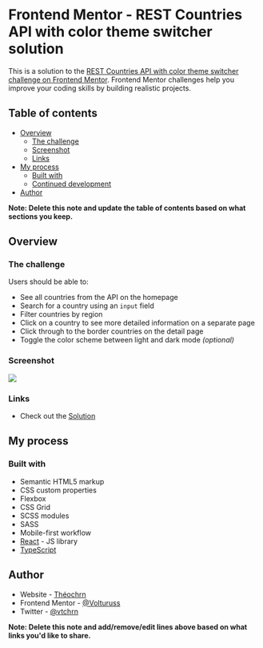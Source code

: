 # Frontend Mentor - REST Countries API with color theme switcher solution

This is a solution to the [REST Countries API with color theme switcher challenge on Frontend Mentor](https://www.frontendmentor.io/challenges/rest-countries-api-with-color-theme-switcher-5cacc469fec04111f7b848ca). Frontend Mentor challenges help you improve your coding skills by building realistic projects.

## Table of contents

- [Overview](#overview)
  - [The challenge](#the-challenge)
  - [Screenshot](#screenshot)
  - [Links](#links)
- [My process](#my-process)
  - [Built with](#built-with)
  - [Continued development](#continued-development)
- [Author](#author)

**Note: Delete this note and update the table of contents based on what sections you keep.**

## Overview

### The challenge

Users should be able to:

- See all countries from the API on the homepage
- Search for a country using an `input` field
- Filter countries by region
- Click on a country to see more detailed information on a separate page
- Click through to the border countries on the detail page
- Toggle the color scheme between light and dark mode _(optional)_

### Screenshot

![](https://d4x5k1fjuft8.cloudfront.net/cc9g%2Fpreview%2F52826700%2Fmain_large.png?response-content-disposition=inline%3Bfilename%3D%22main_large.png%22%3B&response-content-type=image%2Fpng&Expires=1692697441&Signature=J6VpS5AlmdhA5sjtAcHehJlEZTJere-m6bfiQZnRRB04YgQUvbAJJZWgcVV3eKXQJ9wam4FCUEVgSILDgUdbJxLLn2k4HhZJAKM14OQIfWAm3nQtW2Hd~tHa049wQhQ4YOTkQxlcNVUKGivljg5o7xSYcgmQh~Oz4tGYupcVJUpVQSeIb3-ecoTV9Rc8V7F~g4pLdv4n0FsrW3sfKXex~ud~NJBg8pc~tcgQTUNWfS8VywTomIwUGGVEEDi4YhiPtFakt9UB24HGPZSG52qspc0Ntn-rr-irSrdVh1Sp0aVIGTIPoBrlpmLE4gTUKga63qc-nPZzqpqN6HPFldQVRg__&Key-Pair-Id=APKAJT5WQLLEOADKLHBQ)

### Links

- Check out the [Solution](https://country-api-weld.vercel.app/)

## My process

### Built with

- Semantic HTML5 markup
- CSS custom properties
- Flexbox
- CSS Grid
- SCSS modules
- SASS
- Mobile-first workflow
- [React](https://reactjs.org/) - JS library
- [TypeScript](https://www.typescriptlang.org/)

## Author

- Website - [Théochrn](https://theochrn.vercel.app/)
- Frontend Mentor - [@Volturuss](https://www.frontendmentor.io/profile/Volturuss)
- Twitter - [@vtchrn](https://www.twitter.com/vtchrn)

**Note: Delete this note and add/remove/edit lines above based on what links you'd like to share.**

